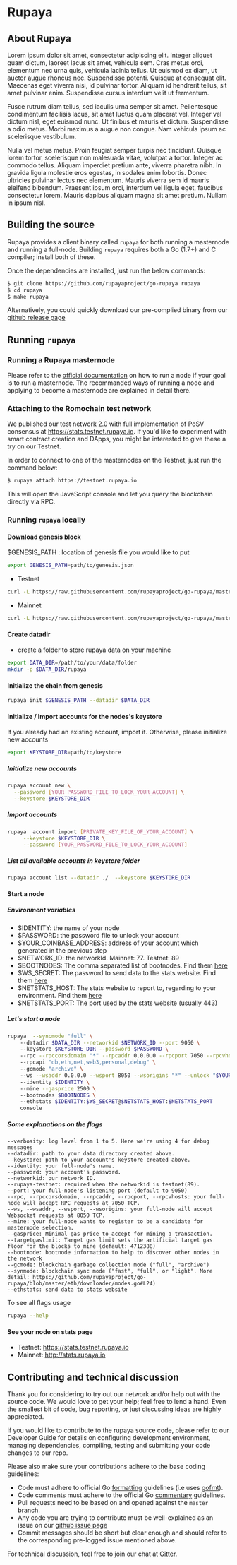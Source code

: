 # Rupaya


## About Rupaya


Lorem ipsum dolor sit amet, consectetur adipiscing elit. Integer aliquet quam dictum, laoreet lacus sit amet, vehicula sem. Cras metus orci, elementum nec urna quis, vehicula lacinia tellus. Ut euismod ex diam, ut auctor augue rhoncus nec. Suspendisse potenti. Quisque at consequat elit. Maecenas eget viverra nisi, id pulvinar tortor. Aliquam id hendrerit tellus, sit amet pulvinar enim. Suspendisse cursus interdum velit ut fermentum.

Fusce rutrum diam tellus, sed iaculis urna semper sit amet. Pellentesque condimentum facilisis lacus, sit amet luctus quam placerat vel. Integer vel dictum nisl, eget euismod nunc. Ut finibus et mauris et dictum. Suspendisse a odio metus. Morbi maximus a augue non congue. Nam vehicula ipsum ac scelerisque vestibulum.

Nulla vel metus metus. Proin feugiat semper turpis nec tincidunt. Quisque lorem tortor, scelerisque non malesuada vitae, volutpat a tortor. Integer ac commodo tellus. Aliquam imperdiet pretium ante, viverra pharetra nibh. In gravida ligula molestie eros egestas, in sodales enim lobortis. Donec ultricies pulvinar lectus nec elementum. Mauris viverra sem id mauris eleifend bibendum. Praesent ipsum orci, interdum vel ligula eget, faucibus consectetur lorem. Mauris dapibus aliquam magna sit amet pretium. Nullam in ipsum nisl.

## Building the source

Rupaya provides a client binary called `rupaya` for both running a masternode and running a full-node.
Building `rupaya` requires both a Go (1.7+) and C compiler; install both of these.

Once the dependencies are installed, just run the below commands:

```bash
$ git clone https://github.com/rupayaproject/go-rupaya rupaya
$ cd rupaya
$ make rupaya
```

Alternatively, you could quickly download our pre-complied binary from our [github release page](https://github.com/rupayaproject/go-rupaya/releases)

## Running `rupaya`

### Running a Rupaya masternode

Please refer to the [official documentation](https://docs.rupaya.io/get-started/run-node/) on how to run a node if your goal is to run a masternode.
The recommanded ways of running a node and applying to become a masternode are explained in detail there.

### Attaching to the Romochain test network

We published our test network 2.0 with full implementation of PoSV consensus at https://stats.testnet.rupaya.io.
If you'd like to experiment with smart contract creation and DApps, you might be interested to give these a try on our Testnet.

In order to connect to one of the masternodes on the Testnet, just run the command below:

```bash
$ rupaya attach https://testnet.rupaya.io
```

This will open the JavaScript console and let you query the blockchain directly via RPC.

### Running `rupaya` locally

#### Download genesis block
$GENESIS_PATH : location of genesis file you would like to put
```bash
export GENESIS_PATH=path/to/genesis.json
```
- Testnet
```bash
curl -L https://raw.githubusercontent.com/rupayaproject/go-rupaya/master/genesis/testnet.json -o $GENESIS_PATH
```

- Mainnet
```bash
curl -L https://raw.githubusercontent.com/rupayaproject/go-rupaya/master/genesis/mainnet.json -o $GENESIS_PATH
```

#### Create datadir
- create a folder to store rupaya data on your machine

```bash
export DATA_DIR=/path/to/your/data/folder 
mkdir -p $DATA_DIR/rupaya
```
#### Initialize the chain from genesis

```bash
rupaya init $GENESIS_PATH --datadir $DATA_DIR
```

#### Initialize / Import accounts for the nodes's keystore
If you already had an existing account, import it. Otherwise, please initialize new accounts 

```bash
export KEYSTORE_DIR=path/to/keystore
```

##### Initialize new accounts
```bash
rupaya account new \
  --password [YOUR_PASSWORD_FILE_TO_LOCK_YOUR_ACCOUNT] \
  --keystore $KEYSTORE_DIR
```
    
##### Import accounts
```bash
rupaya  account import [PRIVATE_KEY_FILE_OF_YOUR_ACCOUNT] \
     --keystore $KEYSTORE_DIR \
     --password [YOUR_PASSWORD_FILE_TO_LOCK_YOUR_ACCOUNT]
```

##### List all available accounts in keystore folder

```bash
rupaya account list --datadir ./  --keystore $KEYSTORE_DIR
```

#### Start a node
##### Environment variables
   - $IDENTITY: the name of your node
   - $PASSWORD: the password file to unlock your account
   - $YOUR_COINBASE_ADDRESS: address of your account which generated in the previous step
   - $NETWORK_ID: the networkId. Mainnet: 77. Testnet: 89
   - $BOOTNODES: The comma separated list of bootnodes. Find them [here](https://docs.rupaya.io/general/networks/)
   - $WS_SECRET: The password to send data to the stats website. Find them [here](https://docs.rupaya.io/general/networks/)
   - $NETSTATS_HOST: The stats website to report to, regarding to your environment. Find them [here](https://docs.rupaya.io/general/networks/)
   - $NETSTATS_PORT: The port used by the stats website (usually 443)
    
##### Let's start a node
```bash
rupaya  --syncmode "full" \    
    --datadir $DATA_DIR --networkid $NETWORK_ID --port 9050 \   
    --keystore $KEYSTORE_DIR --password $PASSWORD \    
    --rpc --rpccorsdomain "*" --rpcaddr 0.0.0.0 --rpcport 7050 --rpcvhosts "*" \   
    --rpcapi "db,eth,net,web3,personal,debug" \    
    --gcmode "archive" \   
    --ws --wsaddr 0.0.0.0 --wsport 8050 --wsorigins "*" --unlock "$YOUR_COINBASE_ADDRESS" \   
    --identity $IDENTITY \  
    --mine --gasprice 2500 \  
    --bootnodes $BOOTNODES \   
    --ethstats $IDENTITY:$WS_SECRET@$NETSTATS_HOST:$NETSTATS_PORT 
    console
```


##### Some explanations on the flags   
```
--verbosity: log level from 1 to 5. Here we're using 4 for debug messages
--datadir: path to your data directory created above.
--keystore: path to your account's keystore created above.
--identity: your full-node's name.
--password: your account's password.
--networkid: our network ID.
--rupaya-testnet: required when the networkid is testnet(89).
--port: your full-node's listening port (default to 9050)
--rpc, --rpccorsdomain, --rpcaddr, --rpcport, --rpcvhosts: your full-node will accept RPC requests at 7050 TCP.
--ws, --wsaddr, --wsport, --wsorigins: your full-node will accept Websocket requests at 8050 TCP.
--mine: your full-node wants to register to be a candidate for masternode selection.
--gasprice: Minimal gas price to accept for mining a transaction.
--targetgaslimit: Target gas limit sets the artificial target gas floor for the blocks to mine (default: 4712388)
--bootnode: bootnode information to help to discover other nodes in the network
--gcmode: blockchain garbage collection mode ("full", "archive")
--synmode: blockchain sync mode ("fast", "full", or "light". More detail: https://github.com/rupayaproject/go-rupaya/blob/master/eth/downloader/modes.go#L24)           
--ethstats: send data to stats website
```
To see all flags usage
   
```bash
rupaya --help
```

#### See your node on stats page
   - Testnet: https://stats.testnet.rupaya.io
   - Mainnet: http://stats.rupaya.io


## Contributing and technical discussion

Thank you for considering to try out our network and/or help out with the source code.
We would love to get your help; feel free to lend a hand.
Even the smallest bit of code, bug reporting, or just discussing ideas are highly appreciated.

If you would like to contribute to the rupaya source code, please refer to our Developer Guide for details on configuring development environment, managing dependencies, compiling, testing and submitting your code changes to our repo.

Please also make sure your contributions adhere to the base coding guidelines:

- Code must adhere to official Go [formatting](https://golang.org/doc/effective_go.html#formatting) guidelines (i.e uses [gofmt](https://golang.org/cmd/gofmt/)).
- Code comments must adhere to the official Go [commentary](https://golang.org/doc/effective_go.html#commentary) guidelines.
- Pull requests need to be based on and opened against the `master` branch.
- Any code you are trying to contribute must be well-explained as an issue on our [github issue page](https://github.com/rupayaproject/go-rupaya/issues)
- Commit messages should be short but clear enough and should refer to the corresponding pre-logged issue mentioned above.

For technical discussion, feel free to join our chat at [Gitter](https://gitter.im/rupayaproject/go-rupaya).
